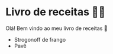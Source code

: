 # Livro de receitas :man_cook:

Olá! Bem vindo ao meu livro de receitas :wave:

- Strogonoff de frango
- Pavê




